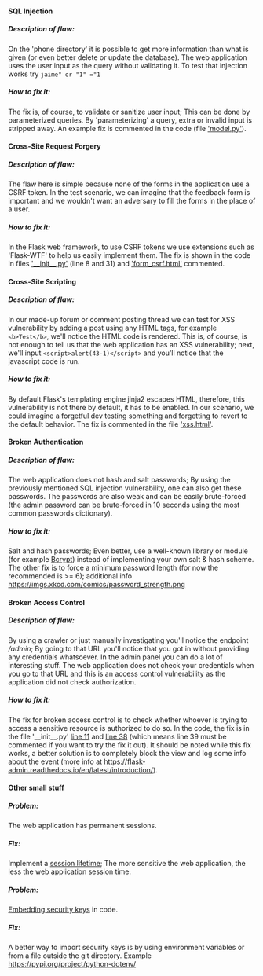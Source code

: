 #### SQL Injection

##### Description of flaw:
On the 'phone directory' it is possible to get more information than what
is given (or even better delete or update the database).
The web application uses the user input as the query without validating it.
To test that injection works try ``jaime" or "1" ="1``

##### How to fix it:
The fix is, of course, to validate or sanitize user input;
This can be done by parameterized queries. By 'parameterizing' a query,
extra or invalid input is stripped away.
An example fix is commented in the code (file ['model.py'](https://github.com/nicolaskyejo/cybersecuritybase-project/blob/51c838ccc99953e6b26dff14b59c4fc4dc4e8f39/application/model.py#L33-L35)).


#### Cross-Site Request Forgery

##### Description of flaw:
The flaw here is simple because none of the forms in the application
use a CSRF token. In the test scenario,
we can imagine that the feedback form is important and
we wouldn't want an adversary to fill the forms in the
place of a user.

##### How to fix it:
In the Flask web framework,
to use CSRF tokens we use extensions such as 'Flask-WTF'
to help us easily implement them. The fix is shown in the code
in files ['\_\_init\_\_.py'](https://github.com/nicolaskyejo/cybersecuritybase-project/blob/51c838ccc99953e6b26dff14b59c4fc4dc4e8f39/application/__init__.py#L8) (line 8 and 31)
and ['form_csrf.html'](https://github.com/nicolaskyejo/cybersecuritybase-project/blob/51c838ccc99953e6b26dff14b59c4fc4dc4e8f39/application/templates/form_csrf.html#L7-L8) commented.


#### Cross-Site Scripting

##### Description of flaw:
In our made-up forum or comment posting thread
we can test for XSS vulnerability by adding a post using
any HTML tags, for example ``<b>Test</b>``,
we'll notice the HTML code is rendered.
This is, of course, is not enough to tell us that the
web application has an XSS vulnerability; next,
we'll input ``<script>alert(43-1)</script>`` and
you'll notice that the javascript code is run.

##### How to fix it:
By default Flask's templating engine jinja2
escapes HTML, therefore, this vulnerability is not there
by default, it has to be enabled. In our scenario,
we could imagine a forgetful dev testing something
and forgetting to revert to the default behavior.
The fix is commented in the file ['xss.html'](https://github.com/nicolaskyejo/cybersecuritybase-project/blob/51c838ccc99953e6b26dff14b59c4fc4dc4e8f39/application/templates/xss.html#L8-L9).


#### Broken Authentication

##### Description of flaw:
The web application does not hash and salt passwords;
By using the previously mentioned SQL injection vulnerability,
one can also get these passwords.
The passwords are also weak and can be easily brute-forced
(the admin password can be brute-forced in 10 seconds using
the most common passwords dictionary).

##### How to fix it:
Salt and hash passwords; Even better,
use a well-known library or module (for example [Bcrypt](https://en.wikipedia.org/wiki/Bcrypt))
instead of implementing your own salt & hash scheme.
The other fix is to force a minimum password length
(for now the recommended is >= 6);
additional info https://imgs.xkcd.com/comics/password_strength.png

#### Broken Access Control

##### Description of flaw:
By using a crawler or just manually investigating you'll notice the
endpoint _/admin_; By going to that URL you'll notice that you got
in without providing any credentials whatsoever.
In the admin panel you can do a lot of interesting stuff.
The web application does not check your credentials when
you go to that URL and this is an access control vulnerability
as the application did not check authorization.

##### How to fix it:
The fix for broken access control is to check whether whoever is
trying to access a sensitive resource is authorized to do so.
In the code, the fix is in the file '\_\_init\_\_.py'
[line 11](https://github.com/nicolaskyejo/cybersecuritybase-project/blob/51c838ccc99953e6b26dff14b59c4fc4dc4e8f39/application/__init__.py#L11-L18)
and [line 38](https://github.com/nicolaskyejo/cybersecuritybase-project/blob/51c838ccc99953e6b26dff14b59c4fc4dc4e8f39/application/__init__.py#L38)
(which means line 39 must be commented if you want to try the fix it out).
It should be noted while this fix works,
a better solution is to completely block the view and
log some info about the event (more info at https://flask-admin.readthedocs.io/en/latest/introduction/).

#### Other small stuff
##### Problem:
The web application has permanent sessions.
##### Fix:
Implement a [session lifetime](https://github.com/nicolaskyejo/cybersecuritybase-project/blob/51c838ccc99953e6b26dff14b59c4fc4dc4e8f39/application/__init__.py#L25);
The more sensitive the web application,
the less the web application session time.

##### Problem:
[Embedding security keys](https://github.com/nicolaskyejo/cybersecuritybase-project/blob/51c838ccc99953e6b26dff14b59c4fc4dc4e8f39/application/__init__.py#L23) in code.
##### Fix:
A better way to import security keys is by using environment variables
or from a file outside the git directory.
Example https://pypi.org/project/python-dotenv/
